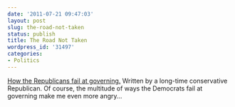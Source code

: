 ```yaml
---
date: '2011-07-21 09:47:03'
layout: post
slug: the-road-not-taken
status: publish
title: The Road Not Taken
wordpress_id: '31497'
categories:
- Politics
---
```


[How the Republicans fail at governing.](http://www.nytimes.com/2011/07/19/opinion/19brooks.html?_r=3) Written by a long-time conservative Republican. Of course, the multitude of ways the Democrats fail at governing make me even more angry...
